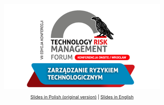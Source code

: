 <div align="center"> <img src="./logo.png"></a> 

[Slides in Polish (original version)](./README.md) | [Slides in English](./en/README.md)

</div>